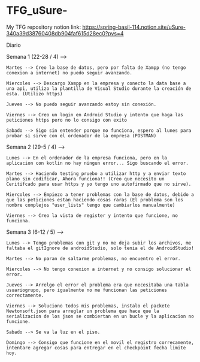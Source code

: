 # TFG_uSure-

My TFG repository
notion link: https://spring-basil-114.notion.site/uSure-340a39d38760408db904faf615d28ec0?pvs=4

Diario

Semana 1 (22-28 / 4) -->

    Martes --> Creo la base de datos, pero por falta de Xampp (no tengo conexion a internet) no puedo seguir avanzando.

    Miercoles --> Descargo Xampp en la empresa y conecto la data base a una api, utilizo la plantilla de Visual Studio durante la creación de esta. (Utilizo https)

    Jueves --> No puedo seguir avanzando estoy sin conexión.

    Viernes --> Creo un login en Android Studio y intento que haga las peticiones https pero no lo consigo con exito

    Sabado --> Sigo sin entender porque no funciona, espero al lunes para probar si sirve con el ordenador de la empresa (POSTMAN)

Semana 2 (29-5 / 4) -->

    Lunes --> En el ordenador de la empresa funciona, pero en la aplicacion con kotlin no hay ningun error... Sigo buscando el error.

    Martes --> Haciendo testing pruebo a utilizar http y a enviar texto plano sin codificar, Ahora funciona!! (Creo que necesito un Ceritifcado para usar https y yo tengo uno autofirmado que no sirve).

    Miercoles --> Empiezo a tener problemas con la base de datos, debido a que las peticiones estan haciendo cosas raras (El problema son los nombre complejos "user_lists" tengo que cambiarlos manualmente)

    Viernes --> Creo la vista de register y intento que funcione, no funciona.

Semana 3 (6-12 / 5) -->

    Lunes --> Tengo problemas con git y no me deja subir los archivos, me faltaba el gitIgnore de androidStudio, solo tenia el de AndroidStudio!

    Martes --> No paran de saltarme problemas, no encuentro el error.

    Miercoles --> No tengo conexion a internet y no consigo solucionar el error.

    Jueves --> Arrelgo el error el problema era que necesitaba una tabla usuariogrupo, pero igualmente no me funcionan las peticiones correctamente.

    Viernes --> Soluciono todos mis problemas, instalo el packete Newtonsoft.json para arreglar un problema que hace que la serializacion de los json se combiertan en un bucle y la aplicacion no funcione.

    Sabado --> Se va la luz en el piso.

    Domingo --> Consigo que funcione en el movil el registro correcamente, intentare agregar cosas para entregar en el checkpoint fecha limite hoy.
